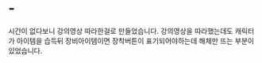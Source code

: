 # -
시간이 없다보니 강의영상 따라한걸로 만들었습니다.
강의영상을 따라했는데도 캐릭터가 아이템을 습득뒤 장비아이템이면 장착버튼이 표기되어야하는데 해체만 뜨는 부분이 있었습니다.

